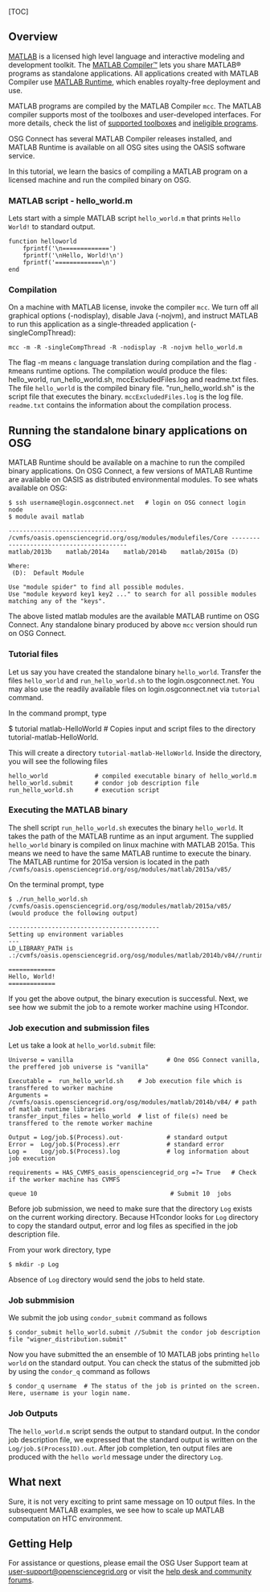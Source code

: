[title]: - "Basics of compiled MATLAB applications - Hello World example"
[TOC]
 
## Overview

[MATLAB](http://www.mathworks.com/products/matlab/) is a licensed high level language and interactive modeling and development toolkit. The [MATLAB Compiler™](http://www.mathworks.com/products/compiler/) lets you share MATLAB® programs as standalone applications.  All applications created with MATLAB Compiler use [MATLAB Runtime](http://www.mathworks.com/products/compiler/mcr/), which enables royalty-free deployment and use.  

MATLAB programs are compiled by the MATLAB Compiler `mcc`. The MATLAB compiler supports most of the toolboxes and user-developed  interfaces. For more details, check the list of [supported toolboxes](http://www.mathworks.com/products/compiler/supported/compiler_support.html) and 
[ineligible programs](http://www.mathworks.com/products/ineligible_programs/). 

OSG Connect has several MATLAB Compiler releases installed, and MATLAB Runtime is available on all OSG sites using the OASIS software service. 

In this tutorial, we learn the basics of compiling a MATLAB program on a licensed machine and run the compiled binary on OSG.

### MATLAB script - hello_world.m 

Lets start with a simple MATLAB script `hello_world.m` that prints `Hello World!` to standard output. 
    
    function helloworld
        fprintf('\n=============')
        fprintf('\nHello, World!\n')
        fprintf('=============\n')
    end  

### Compilation 

On a machine with MATLAB license, invoke the compiler `mcc`. We turn off all graphical options (-nodisplay), disable Java (-nojvm), and instruct MATLAB to run this application as a single-threaded application (-singleCompThread):

    mcc -m -R -singleCompThread -R -nodisplay -R -nojvm hello_world.m

The flag -m means `c` language translation during compilation and the flag `-R`means runtime options.  The compilation would produce the files: hello_world, run_hello_world.sh, mccExcludedFiles.log and readme.txt files.  The file `hello_world` is the compiled binary file. "run_hello_world.sh" is the script file that executes the binary. `mccExcludedFiles.log` is the log file. `readme.txt` contains the information about the compilation process. 


## Running the standalone binary applications on OSG

MATLAB Runtime should be available on a machine to run the compiled binary applications. On OSG Connect, a few versions of MATLAB Runtime are available on OASIS as distributed environmental 
modules. To see whats available on OSG:

    $ ssh username@login.osgconnect.net   # login on OSG connect login node
    $ module avail matlab
    
    --------------------------------- /cvmfs/oasis.opensciencegrid.org/osg/modules/modulefiles/Core -----------------------------------------
    matlab/2013b    matlab/2014a    matlab/2014b    matlab/2015a (D)

    Where:
     (D):  Default Module

    Use "module spider" to find all possible modules.
    Use "module keyword key1 key2 ..." to search for all possible modules matching any of the "keys".

The above listed matlab modules are the available MATLAB runtime on OSG Connect. Any standalone binary produced by above `mcc` version  should run on OSG Connect. 

### Tutorial files

Let us say you have created the standalone binary `hello_world`. Transfer the files `hello_world` and `run_hello_world.sh` to the login.osgconnect.net. You may also use the readily available files on login.osgconnect.net via `tutorial` command. 


In the command prompt, type 

$ tutorial matlab-HelloWorld # Copies input and script files to the directory tutorial-matlab-HelloWorld.
 
This will create a directory `tutorial-matlab-HelloWorld`. Inside the directory, you will see the following files
   
    hello_world             # compiled executable binary of hello_world.m
    hello_world.submit      # condor job description file
    run_hello_world.sh      # execution script
### Executing the MATLAB binary

The shell script `run_hello_world.sh` executes the binary `hello_world`. It takes the path of the MATLAB runtime as an 
input argument. The supplied `hello_world` binary is compiled on linux machine with MATLAB 2015a. This means we need to have the same MATLAB 
runtime to execute the binary. The MATLAB runtime for 2015a version is located in the path  `/cvmfs/oasis.opensciencegrid.org/osg/modules/matlab/2015a/v85/`

On the terminal prompt, type

    $ ./run_hello_world.sh /cvmfs/oasis.opensciencegrid.org/osg/modules/matlab/2015a/v85/
    (would produce the following output)

    ------------------------------------------
    Setting up environment variables
    ---
    LD_LIBRARY_PATH is .:/cvmfs/oasis.opensciencegrid.org/osg/modules/matlab/2014b/v84//runtime/glnxa64:/cvmfs/oasis.opensciencegrid.org/osg/modules/matlab/2014b/v84//bin/glnxa64:/cvmfs/oasis.opensciencegrid.org/osg/modules/matlab/2014b/v84//sys/os/glnxa64:/cvmfs/oasis.opensciencegrid.org/osg/modules/matlab/2014b/v84//sys/opengl/lib/glnxa64
    
    =============
    Hello, World!
    =============

If you get the above output, the binary execution is successful. Next, we see how we submit the job to a remote worker machine 
using HTcondor. 

### Job execution and submission files

Let us take a look at `hello_world.submit` file: 

    Universe = vanilla                          # One OSG Connect vanilla, the preffered job universe is "vanilla"

    Executable =  run_hello_world.sh    # Job execution file which is transffered to worker machine
    Arguments = /cvmfs/oasis.opensciencegrid.org/osg/modules/matlab/2014b/v84/ # path of matlab runtime libraries 
    transfer_input_files = hello_world  # list of file(s) need be transffered to the remote worker machine 

    Output = Log/job.$(Process).out⋅            # standard output 
    Error =  Log/job.$(Process).err             # standard error
    Log =    Log/job.$(Process).log             # log information about job execution

    requirements = HAS_CVMFS_oasis_opensciencegrid_org =?= True   # Check if the worker machine has CVMFS 

    queue 10                                     # Submit 10  jobs


Before job submission, we need to make sure that the directory `Log` exists on the current working directory. Because HTcondor looks for 
`Log` directory to copy the standard output, error and log files as specified in the job description file. 

From your work directory, type

    $ mkdir -p Log

Absence of `Log` directory would send the jobs to held state. 

### Job submmision 


We submit the job using `condor_submit` command as follows

	$ condor_submit hello_world.submit //Submit the condor job description file "wigner_distribution.submit"

Now you have submitted the an ensemble of 10 MATLAB jobs printing `hello world` on the standard output. You can check the status of the submitted job by using the `condor_q` command as follows

	$ condor_q username  # The status of the job is printed on the screen. Here, username is your login name.


### Job Outputs 

The `hello_world.m` script sends the output to standard output. In the condor job description file, we expressed that the standard output is written on the `Log/job.$(ProcessID).out`. After job completion, ten output files are produced with the `hello world` message under the directory `Log`. 

## What next 
Sure, it is not very exciting to print same message on 10 output files. In the subsequent MATLAB examples,  we see  how to scale up MATLAB computation on HTC environment. 

## Getting Help
For assistance or questions, please email the OSG User Support team  at [user-support@opensciencegrid.org](mailto:user-support@opensciencegrid.org) or visit the [help desk and community forums](http://support.opensciencegrid.org).
